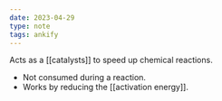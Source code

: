 ```yaml
---
date: 2023-04-29
type: note
tags: ankify
---
```


Acts as a [[catalysts]] to speed up chemical reactions.
- Not consumed during a reaction.
- Works by reducing the [[activation energy]].
